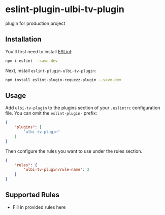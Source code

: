 # eslint-plugin-ulbi-tv-plugin

plugin for production project

## Installation

You'll first need to install [ESLint](https://eslint.org/):

```sh
npm i eslint --save-dev
```

Next, install `eslint-plugin-ulbi-tv-plugin`:

```sh
npm install eslint-plugin-requezz-plugin --save-dev
```

## Usage

Add `ulbi-tv-plugin` to the plugins section of your `.eslintrc` configuration file. You can omit the `eslint-plugin-` prefix:

```json
{
    "plugins": [
        "ulbi-tv-plugin"
    ]
}
```


Then configure the rules you want to use under the rules section.

```json
{
    "rules": {
        "ulbi-tv-plugin/rule-name": 2
    }
}
```

## Supported Rules

* Fill in provided rules here


